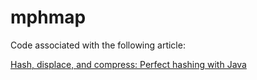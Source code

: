 # mphmap

Code associated with the following article: 

[Hash, displace, and compress: Perfect hashing with Java](https://www.andreinc.net/2022/03/15/perfect-hashing-with-java)
